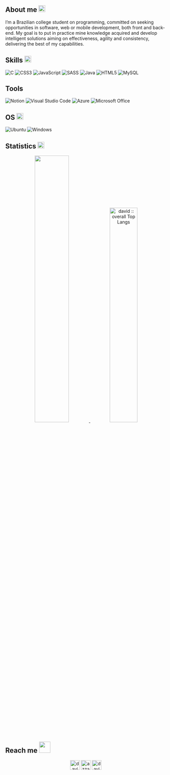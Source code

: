 <h2>About me <img src="https://raw.githubusercontent.com/nixin72/nixin72/master/wave.gif" width="21px"></h2>
<p>
    I’m a Brazilian college student on programming, committed on seeking opportunities in software, web or mobile development, both front and back-end. My goal is to put in practice mine knowledge acquired and develop intelligent solutions aiming on effectiveness, agility and consistency, delivering the best of my capabilities.
</p>

<h2>Skills <img src="https://media2.giphy.com/media/QssGEmpkyEOhBCb7e1/giphy.gif?cid=ecf05e47a0n3gi1bfqntqmob8g9aid1oyj2wr3ds3mg700bl&amp;rid=giphy.gif" width="21px"> </h2>
<p>
    <img src="https://img.shields.io/badge/c-%2300599C.svg?style=for-the-badge&amp;logo=c&amp;logoColor=white" data-origin="https://img.shields.io/badge/c-%2300599C.svg?style=for-the-badge&amp;logo=c&amp;logoColor=white" alt="C">
    <img src="https://img.shields.io/badge/css3-%231572B6.svg?style=for-the-badge&amp;logo=css3&amp;logoColor=white" data-origin="https://img.shields.io/badge/css3-%231572B6.svg?style=for-the-badge&amp;logo=css3&amp;logoColor=white" alt="CSS3">
    <img src="https://img.shields.io/badge/javascript-%23323330.svg?style=for-the-badge&amp;logo=javascript&amp;logoColor=%23F7DF1E" data-origin="https://img.shields.io/badge/javascript-%23323330.svg?style=for-the-badge&amp;logo=javascript&amp;logoColor=%23F7DF1E" alt="JavaScript">
    <img src="https://img.shields.io/badge/SASS-hotpink.svg?style=for-the-badge&amp;logo=SASS&amp;logoColor=white" data-origin="https://img.shields.io/badge/SASS-hotpink.svg?style=for-the-badge&amp;logo=SASS&amp;logoColor=white" alt="SASS">
    <img src="https://img.shields.io/badge/java-%23ED8B00.svg?style=for-the-badge&amp;logo=java&amp;logoColor=white" data-origin="https://img.shields.io/badge/java-%23ED8B00.svg?style=for-the-badge&amp;logo=java&amp;logoColor=white" alt="Java">
    <img src="https://img.shields.io/badge/html5-%23E34F26.svg?style=for-the-badge&amp;logo=html5&amp;logoColor=white" data-origin="https://img.shields.io/badge/html5-%23E34F26.svg?style=for-the-badge&amp;logo=html5&amp;logoColor=white" alt="HTML5">
    <img src="https://img.shields.io/badge/mysql-%2300f.svg?style=for-the-badge&amp;logo=mysql&amp;logoColor=white" data-origin="https://img.shields.io/badge/mysql-%2300f.svg?style=for-the-badge&amp;logo=mysql&amp;logoColor=white" alt="MySQL">
</p>

<h2>Tools </h2>
<p>
    <img src="https://img.shields.io/badge/Notion-%23000000.svg?style=for-the-badge&amp;logo=notion&amp;logoColor=white" data-origin="https://img.shields.io/badge/Notion-%23000000.svg?style=for-the-badge&amp;logo=notion&amp;logoColor=white" alt="Notion">
    <img src="https://img.shields.io/badge/Visual%20Studio%20Code-0078d7.svg?style=for-the-badge&amp;logo=visual-studio-code&amp;logoColor=white" data-origin="https://img.shields.io/badge/Visual%20Studio%20Code-0078d7.svg?style=for-the-badge&amp;logo=visual-studio-code&amp;logoColor=white" alt="Visual Studio Code">
    <img src="https://img.shields.io/badge/azure-%230072C6.svg?style=for-the-badge&amp;logo=microsoftazure&amp;logoColor=white" data-origin="https://img.shields.io/badge/azure-%230072C6.svg?style=for-the-badge&amp;logo=microsoftazure&amp;logoColor=white" alt="Azure">
    <img src="https://img.shields.io/badge/Microsoft_Office-D83B01?style=for-the-badge&amp;logo=microsoft-office&amp;logoColor=white" data-origin="https://img.shields.io/badge/Microsoft_Office-D83B01?style=for-the-badge&amp;logo=microsoft-office&amp;logoColor=white" alt="Microsoft Office">
</p>

<h2>OS <img src="https://th.bing.com/th/id/R.9b0d94e52034351fb7f3ccb88dcc218d?rik=O1vqUmCn2VanSQ&riu=http%3a%2f%2f25.media.tumblr.com%2f6d51c0a92b7d6016025f349a19e48ef2%2ftumblr_mlyf3pLg8x1r03eaxo1_1280.gif&ehk=asm1slO95Py9P7RXbMVqKSdE9oPVZVoXGmnesv9E478%3d&risl=&pid=ImgRaw&r=0" width="21px"></h2>
<p>
    <img src="https://img.shields.io/badge/Ubuntu-E95420?style=for-the-badge&amp;logo=ubuntu&amp;logoColor=white" data-origin="https://img.shields.io/badge/Ubuntu-E95420?style=for-the-badge&amp;logo=ubuntu&amp;logoColor=white" alt="Ubuntu">
    <img src="https://img.shields.io/badge/Windows-0078D6?style=for-the-badge&amp;logo=windows&amp;logoColor=white" data-origin="https://img.shields.io/badge/Windows-0078D6?style=for-the-badge&amp;logo=windows&amp;logoColor=white" alt="Windows">
</p>


<h2>Statistics <img src="https://media.giphy.com/media/W5eoZHPpUx9sapR0eu/giphy.gif" width="21px" alt="Git"></h2>
<p align="center">
    <a href="https://github.com/gdavidev/">
    <img width="46.25%" src="https://github-readme-stats.vercel.app/api?username=gdavidev&amp;show_icons=true&amp;theme=tokyonight&amp;hide_border=true">
    <img width="41.5%" src="https://github-readme-stats.vercel.app/api/top-langs/?username=gdavidev&amp;langs_count=6&amp;theme=tokyonight&amp;layout=compact&amp;hide_border=true" alt="david :: overall Top Langs "></a>
</p>

<h2>Reach me <img src="https://raw.githubusercontent.com/ShahriarShafin/ShahriarShafin/main/Assets/handshake.gif" width="35px"></h2>
<p align="center">
    <a href="https://www.linkedin.com/in/gdavidev/" target="blank"><img align="center" src="https://img.shields.io/badge/linkedin-%231DA1F2.svg?style=for-the-badge&amp;logo=linkedin&amp;logoColor=white" alt="david" height="30"></a>
    <a href="mailto:gdavid.wk2202@gmail.com" target="blank"><img align="center" src="https://img.shields.io/badge/gmail-EA4335.svg?style=for-the-badge&amp;logo=gmail&amp;logoColor=white" alt="azzar" height="30"></a>
    <a href="https://www.instagram.com/gabriel.david.david/" target="blank"><img align="center" src="https://img.shields.io/badge/instagram-%23E4405F.svg?style=for-the-badge&amp;logo=Instagram&amp;logoColor=white" alt="david" height="30"></a>
</p>
